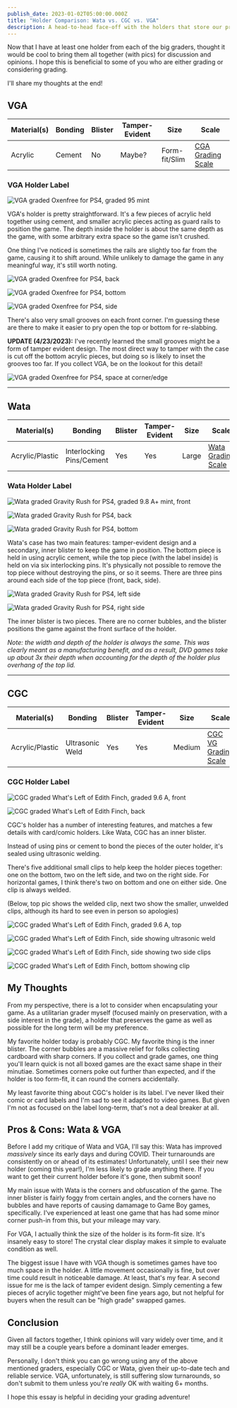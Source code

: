 ```yaml
---
publish_date: 2023-01-02T05:00:00.000Z
title: "Holder Comparison: Wata vs. CGC vs. VGA"
description: A head-to-head face-off with the holders that store our precious games
---
```


Now that I have at least one holder from each of the big graders, thought it would be cool to bring them all together (with pics) for discussion and opinions. I hope this is beneficial to some of you who are either grading or considering grading.

I'll share my thoughts at the end!

## VGA

| Material(s) | Bonding | Blister | Tamper-Evident | Size          | Scale                                                                                             |
| ----------- | ------- | ------- | -------------- | ------------- | ------------------------------------------------------------------------------------------------- |
| Acrylic     | Cement  | No      | Maybe?         | Form-fit/Slim | [CGA Grading Scale](https://cgagrading.com/grading-scales#s-c6484255-40bd-43f9-a29a-1af7d91cd070) |

### VGA Holder Label

![VGA graded Oxenfree for PS4, graded 95 mint](/uploads/img_1112.jpeg)

VGA's holder is pretty straightforward. It's a few pieces of acrylic held together using cement, and smaller acrylic pieces acting as guard rails to position the game. The depth inside the holder is about the same depth as the game, with some arbitrary extra space so the game isn't crushed.

One thing I've noticed is sometimes the rails are slightly too far from the game, causing it to shift around. While unlikely to damage the game in any meaningful way, it's still worth noting.

![VGA graded Oxenfree for PS4, back](/uploads/img_1114.jpeg)

![VGA graded Oxenfree for PS4, bottom](/uploads/img_1113.jpeg)

![VGA graded Oxenfree for PS4, side](/uploads/img_1116.jpeg)

There's also very small grooves on each front corner. I'm guessing these are there to make it easier to pry open the top or bottom for re-slabbing.

**UPDATE (4/23/2023):** I've recently learned the small grooves might be a form of tamper evident design. The most direct way to tamper with the case is cut off the bottom acrylic pieces, but doing so is likely to inset the grooves too far. If you collect VGA, be on the lookout for this detail!

![VGA graded Oxenfree for PS4, space at corner/edge](/uploads/img_1115.jpeg)

- - -

## Wata

| Material(s)     | Bonding                  | Blister | Tamper-Evident | Size  | Scale                                                                 |
| --------------- | ------------------------ | ------- | -------------- | ----- | --------------------------------------------------------------------- |
| Acrylic/Plastic | Interlocking Pins/Cement | Yes     | Yes            | Large | [Wata Grading Scale](https://www.watagames.com/what-we-do/wata-scale) |

### Wata Holder Label

![Wata graded Gravity Rush for PS4, graded 9.8 A+ mint, front](/uploads/img_1117.jpeg)

![Wata graded Gravity Rush for PS4, back](/uploads/img_1119.jpeg)

![Wata graded Gravity Rush for PS4, bottom](/uploads/img_1121.jpeg)

Wata's case has two main features: tamper-evident design and a secondary, inner blister to keep the game in position. The bottom piece is held in using acrylic cement, while the top piece (with the label inside) is held on via six interlocking pins. It's physically not possible to remove the top piece without destroying the pins, or so it seems. There are three pins around each side of the top piece (front, back, side).

![Wata graded Gravity Rush for PS4, left side](/uploads/img_1118.jpeg)

![Wata graded Gravity Rush for PS4, right side](/uploads/img_1120.jpeg)

The inner blister is two pieces. There are no corner bubbles, and the blister positions the game against the front surface of the holder.

*Note: the width and depth of the holder is always the same. This was clearly meant as a manufacturing benefit, and as a result, DVD games take up about 3x their depth when accounting for the depth of the holder plus overhang of the top lid.*

- - -

## CGC

| Material(s)     | Bonding         | Blister | Tamper-Evident | Size   | Scale                                                               |
| --------------- | --------------- | ------- | -------------- | ------ | ------------------------------------------------------------------- |
| Acrylic/Plastic | Ultrasonic Weld | Yes     | Yes            | Medium | [CGC VG Grading Scale](https://www.cgcvideogames.com/grading#scale) |

### CGC Holder Label

![CGC graded What's Left of Edith Finch, graded 9.6 A, front](/uploads/img_1105.jpeg)

![CGC graded What's Left of Edith Finch, back](/uploads/img_1110.jpeg)

CGC's holder has a number of interesting features, and matches a few details with card/comic holders. Like Wata, CGC has an inner blister.

Instead of using pins or cement to bond the pieces of the outer holder, it's sealed using ultrasonic welding.

There's five additional small clips to help keep the holder pieces together: one on the bottom, two on the left side, and two on the right side. For horizontal games, I think there's two on bottom and one on either side. One clip is always welded.

(Below, top pic shows the welded clip, next two show the smaller, unwelded clips, although its hard to see even in person so apologies)

![CGC graded What's Left of Edith Finch, graded 9.6 A, top](/uploads/img_1111.jpeg)

![CGC graded What's Left of Edith Finch, side showing ultrasonic weld](/uploads/img_1107.jpeg)

![CGC graded What's Left of Edith Finch, side showing two side clips](/uploads/img_1109.jpeg)

![CGC graded What's Left of Edith Finch, bottom showing clip](/uploads/img_1108.jpeg)

## My Thoughts

From my perspective, there is a lot to consider when encapsulating your game. As a utilitarian grader myself (focused mainly on preservation, with a side interest in the grade), a holder that preserves the game as well as possible for the long term will be my preference.

My favorite holder today is probably CGC. My favorite thing is the inner blister. The corner bubbles are a massive relief for folks collecting cardboard with sharp corners. If you collect and grade games, one thing you'll learn quick is not all boxed games are the exact same shape in their minutiae. Sometimes corners poke out further than expected, and if the holder is too form-fit, it can round the corners accidentally.

My least favorite thing about CGC's holder is its label. I've never liked their comic or card labels and I'm sad to see it adapted to video games. But given I'm not as focused on the label long-term, that's not a deal breaker at all.

## Pros & Cons: Wata & VGA

Before I add my critique of Wata and VGA, I'll say this: Wata has improved *massively* since its early days and during COVID. Their turnarounds are consistently on or ahead of its estimates! Unfortunately, until I see their new holder (coming this year!), I'm less likely to grade anything there. If you want to get their current holder before it's gone, then submit soon!

My main issue with Wata is the corners and obfuscation of the game. The inner blister is fairly foggy from certain angles, and the corners have no bubbles and have reports of causing damamage to Game Boy games, specifically. I've experienced at least one game that has had some minor corner push-in from this, but your mileage may vary.

For VGA, I actually think the size of the holder is its form-fit size. It's insanely easy to store! The crystal clear display makes it simple to evaluate condition as well.

The biggest issue I have with VGA though is sometimes games have too much space in the holder. A little movement occasionally is fine, but over time could result in noticeable damage. At least, that's my fear. A second issue for me is the lack of tamper evident design. Simply cementing a few pieces of acrylic together might've been fine years ago, but not helpful for buyers when the result can be "high grade" swapped games. 

## Conclusion

Given all factors together, I think opinions will vary widely over time, and it may still be a couple years before a dominant leader emerges.

Personally, I don't think you can go wrong using any of the above mentioned graders, especially CGC or Wata, given their up-to-date tech and reliable service. VGA, unfortunately, is still suffering slow turnarounds, so don't submit to them unless you're *really* OK with waiting 6+ months.

I hope this essay is helpful in deciding your grading adventure!